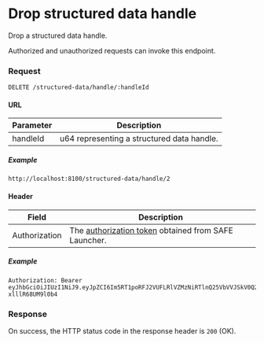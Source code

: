 # Drop structured data handle

Drop a structured data handle.

Authorized and unauthorized requests can invoke this endpoint.

### Request

```
DELETE /structured-data/handle/:handleId
```

#### URL

| Parameter | Description |
| --- | --- |
| handleId | u64 representing a structured data handle. |

##### Example

```
http://localhost:8100/structured-data/handle/2
```

#### Header

| Field | Description |
| --- | --- |
| Authorization | The [authorization token](/auth) obtained from SAFE Launcher. |

##### Example

```
Authorization: Bearer eyJhbGciOiJIUzI1NiJ9.eyJpZCI6Im5RT1poRFJ2VUFLRlVZMzNiRTlnQ25VbVVJSkV0Q2lmYk4zYjE1dXZ2TlU9In0.OTKcHQ9VUKYzBXH_MqeWR4UcHFJV-xlllR68UM9l0b4
```

### Response

On success, the HTTP status code in the response header is `200` (OK).

